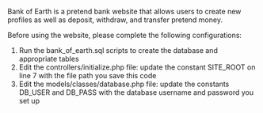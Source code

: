 Bank of Earth is a pretend bank website that allows users to create new profiles as well as deposit, withdraw, and transfer pretend money.

Before using the website, please complete the following configurations:
1. Run the bank_of_earth.sql scripts to create the database and appropriate tables
2. Edit the controllers/initialize.php file:  update the constant SITE_ROOT on line 7 with the file path you save this code
3. Edit the models/classes/database.php file:  update the constants DB_USER and DB_PASS with the database username and password you set up
